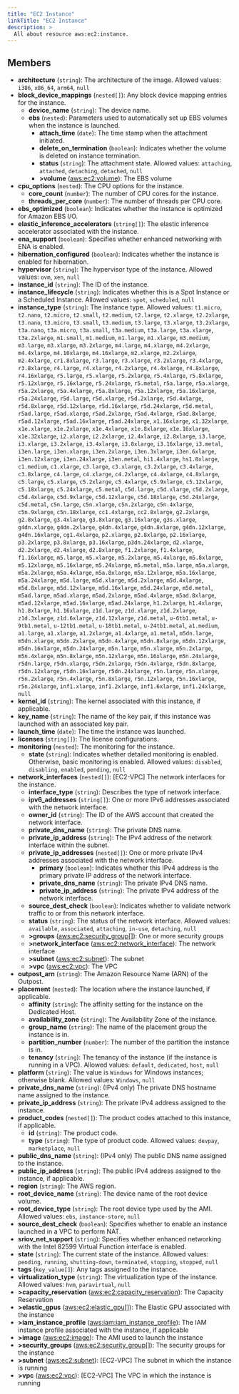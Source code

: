 ```yaml
---
title: "EC2 Instance"
linkTitle: "EC2 Instance"
description: >
  All about resource aws:ec2:instance.
---
```



## Members
* **architecture**
(`string`):
The architecture of the image.
Allowed values: `i386`, `x86_64`, `arm64`, `null`
* **block_device_mappings**
(`nested[]`):
Any block device mapping entries for the instance.
    * **device_name**
(`string`):
The device name.
    * **ebs**
(`nested`):
Parameters used to automatically set up EBS volumes when the instance is launched.
        * **attach_time**
(`date`):
The time stamp when the attachment initiated.
        * **delete_on_termination**
(`boolean`):
Indicates whether the volume is deleted on instance termination.
        * **status**
(`string`):
The attachment state.
Allowed values: `attaching`, `attached`, `detaching`, `detached`, `null`
        * **&gt;volume**
([aws:ec2:volume](../../aws/ec2_volume)):
The EBS volume
* **cpu_options**
(`nested`):
The CPU options for the instance.
    * **core_count**
(`number`):
The number of CPU cores for the instance.
    * **threads_per_core**
(`number`):
The number of threads per CPU core.
* **ebs_optimized**
(`boolean`):
Indicates whether the instance is optimized for Amazon EBS I/O.
* **elastic_inference_accelerators**
(`string[]`):
The elastic inference accelerator associated with the instance.
* **ena_support**
(`boolean`):
Specifies whether enhanced networking with ENA is enabled.
* **hibernation_configured**
(`boolean`):
Indicates whether the instance is enabled for hibernation.
* **hypervisor**
(`string`):
The hypervisor type of the instance.
Allowed values: `ovm`, `xen`, `null`
* **instance_id**
(`string`):
The ID of the instance.
* **instance_lifecycle**
(`string`):
Indicates whether this is a Spot Instance or a Scheduled Instance.
Allowed values: `spot`, `scheduled`, `null`
* **instance_type**
(`string`):
The instance type.
Allowed values: `t1.micro`, `t2.nano`, `t2.micro`, `t2.small`, `t2.medium`, `t2.large`, `t2.xlarge`, `t2.2xlarge`, `t3.nano`, `t3.micro`, `t3.small`, `t3.medium`, `t3.large`, `t3.xlarge`, `t3.2xlarge`, `t3a.nano`, `t3a.micro`, `t3a.small`, `t3a.medium`, `t3a.large`, `t3a.xlarge`, `t3a.2xlarge`, `m1.small`, `m1.medium`, `m1.large`, `m1.xlarge`, `m3.medium`, `m3.large`, `m3.xlarge`, `m3.2xlarge`, `m4.large`, `m4.xlarge`, `m4.2xlarge`, `m4.4xlarge`, `m4.10xlarge`, `m4.16xlarge`, `m2.xlarge`, `m2.2xlarge`, `m2.4xlarge`, `cr1.8xlarge`, `r3.large`, `r3.xlarge`, `r3.2xlarge`, `r3.4xlarge`, `r3.8xlarge`, `r4.large`, `r4.xlarge`, `r4.2xlarge`, `r4.4xlarge`, `r4.8xlarge`, `r4.16xlarge`, `r5.large`, `r5.xlarge`, `r5.2xlarge`, `r5.4xlarge`, `r5.8xlarge`, `r5.12xlarge`, `r5.16xlarge`, `r5.24xlarge`, `r5.metal`, `r5a.large`, `r5a.xlarge`, `r5a.2xlarge`, `r5a.4xlarge`, `r5a.8xlarge`, `r5a.12xlarge`, `r5a.16xlarge`, `r5a.24xlarge`, `r5d.large`, `r5d.xlarge`, `r5d.2xlarge`, `r5d.4xlarge`, `r5d.8xlarge`, `r5d.12xlarge`, `r5d.16xlarge`, `r5d.24xlarge`, `r5d.metal`, `r5ad.large`, `r5ad.xlarge`, `r5ad.2xlarge`, `r5ad.4xlarge`, `r5ad.8xlarge`, `r5ad.12xlarge`, `r5ad.16xlarge`, `r5ad.24xlarge`, `x1.16xlarge`, `x1.32xlarge`, `x1e.xlarge`, `x1e.2xlarge`, `x1e.4xlarge`, `x1e.8xlarge`, `x1e.16xlarge`, `x1e.32xlarge`, `i2.xlarge`, `i2.2xlarge`, `i2.4xlarge`, `i2.8xlarge`, `i3.large`, `i3.xlarge`, `i3.2xlarge`, `i3.4xlarge`, `i3.8xlarge`, `i3.16xlarge`, `i3.metal`, `i3en.large`, `i3en.xlarge`, `i3en.2xlarge`, `i3en.3xlarge`, `i3en.6xlarge`, `i3en.12xlarge`, `i3en.24xlarge`, `i3en.metal`, `hi1.4xlarge`, `hs1.8xlarge`, `c1.medium`, `c1.xlarge`, `c3.large`, `c3.xlarge`, `c3.2xlarge`, `c3.4xlarge`, `c3.8xlarge`, `c4.large`, `c4.xlarge`, `c4.2xlarge`, `c4.4xlarge`, `c4.8xlarge`, `c5.large`, `c5.xlarge`, `c5.2xlarge`, `c5.4xlarge`, `c5.9xlarge`, `c5.12xlarge`, `c5.18xlarge`, `c5.24xlarge`, `c5.metal`, `c5d.large`, `c5d.xlarge`, `c5d.2xlarge`, `c5d.4xlarge`, `c5d.9xlarge`, `c5d.12xlarge`, `c5d.18xlarge`, `c5d.24xlarge`, `c5d.metal`, `c5n.large`, `c5n.xlarge`, `c5n.2xlarge`, `c5n.4xlarge`, `c5n.9xlarge`, `c5n.18xlarge`, `cc1.4xlarge`, `cc2.8xlarge`, `g2.2xlarge`, `g2.8xlarge`, `g3.4xlarge`, `g3.8xlarge`, `g3.16xlarge`, `g3s.xlarge`, `g4dn.xlarge`, `g4dn.2xlarge`, `g4dn.4xlarge`, `g4dn.8xlarge`, `g4dn.12xlarge`, `g4dn.16xlarge`, `cg1.4xlarge`, `p2.xlarge`, `p2.8xlarge`, `p2.16xlarge`, `p3.2xlarge`, `p3.8xlarge`, `p3.16xlarge`, `p3dn.24xlarge`, `d2.xlarge`, `d2.2xlarge`, `d2.4xlarge`, `d2.8xlarge`, `f1.2xlarge`, `f1.4xlarge`, `f1.16xlarge`, `m5.large`, `m5.xlarge`, `m5.2xlarge`, `m5.4xlarge`, `m5.8xlarge`, `m5.12xlarge`, `m5.16xlarge`, `m5.24xlarge`, `m5.metal`, `m5a.large`, `m5a.xlarge`, `m5a.2xlarge`, `m5a.4xlarge`, `m5a.8xlarge`, `m5a.12xlarge`, `m5a.16xlarge`, `m5a.24xlarge`, `m5d.large`, `m5d.xlarge`, `m5d.2xlarge`, `m5d.4xlarge`, `m5d.8xlarge`, `m5d.12xlarge`, `m5d.16xlarge`, `m5d.24xlarge`, `m5d.metal`, `m5ad.large`, `m5ad.xlarge`, `m5ad.2xlarge`, `m5ad.4xlarge`, `m5ad.8xlarge`, `m5ad.12xlarge`, `m5ad.16xlarge`, `m5ad.24xlarge`, `h1.2xlarge`, `h1.4xlarge`, `h1.8xlarge`, `h1.16xlarge`, `z1d.large`, `z1d.xlarge`, `z1d.2xlarge`, `z1d.3xlarge`, `z1d.6xlarge`, `z1d.12xlarge`, `z1d.metal`, `u-6tb1.metal`, `u-9tb1.metal`, `u-12tb1.metal`, `u-18tb1.metal`, `u-24tb1.metal`, `a1.medium`, `a1.large`, `a1.xlarge`, `a1.2xlarge`, `a1.4xlarge`, `a1.metal`, `m5dn.large`, `m5dn.xlarge`, `m5dn.2xlarge`, `m5dn.4xlarge`, `m5dn.8xlarge`, `m5dn.12xlarge`, `m5dn.16xlarge`, `m5dn.24xlarge`, `m5n.large`, `m5n.xlarge`, `m5n.2xlarge`, `m5n.4xlarge`, `m5n.8xlarge`, `m5n.12xlarge`, `m5n.16xlarge`, `m5n.24xlarge`, `r5dn.large`, `r5dn.xlarge`, `r5dn.2xlarge`, `r5dn.4xlarge`, `r5dn.8xlarge`, `r5dn.12xlarge`, `r5dn.16xlarge`, `r5dn.24xlarge`, `r5n.large`, `r5n.xlarge`, `r5n.2xlarge`, `r5n.4xlarge`, `r5n.8xlarge`, `r5n.12xlarge`, `r5n.16xlarge`, `r5n.24xlarge`, `inf1.xlarge`, `inf1.2xlarge`, `inf1.6xlarge`, `inf1.24xlarge`, `null`
* **kernel_id**
(`string`):
The kernel associated with this instance, if applicable.
* **key_name**
(`string`):
The name of the key pair, if this instance was launched with an associated key pair.
* **launch_time**
(`date`):
The time the instance was launched.
* **licenses**
(`string[]`):
The license configurations.
* **monitoring**
(`nested`):
The monitoring for the instance.
    * **state**
(`string`):
Indicates whether detailed monitoring is enabled. Otherwise, basic monitoring is enabled.
Allowed values: `disabled`, `disabling`, `enabled`, `pending`, `null`
* **network_interfaces**
(`nested[]`):
[EC2-VPC] The network interfaces for the instance.
    * **interface_type**
(`string`):
Describes the type of network interface.
    * **ipv6_addresses**
(`string[]`):
One or more IPv6 addresses associated with the network interface.
    * **owner_id**
(`string`):
The ID of the AWS account that created the network interface.
    * **private_dns_name**
(`string`):
The private DNS name.
    * **private_ip_address**
(`string`):
The IPv4 address of the network interface within the subnet.
    * **private_ip_addresses**
(`nested[]`):
One or more private IPv4 addresses associated with the network interface.
        * **primary**
(`boolean`):
Indicates whether this IPv4 address is the primary private IP address of the network interface.
        * **private_dns_name**
(`string`):
The private IPv4 DNS name.
        * **private_ip_address**
(`string`):
The private IPv4 address of the network interface.
    * **source_dest_check**
(`boolean`):
Indicates whether to validate network traffic to or from this network interface.
    * **status**
(`string`):
The status of the network interface.
Allowed values: `available`, `associated`, `attaching`, `in-use`, `detaching`, `null`
    * **&gt;groups**
([aws:ec2:security_group](../../aws/ec2_security_group)[]):
One or more security groups
    * **&gt;network_interface**
([aws:ec2:network_interface](../../aws/ec2_network_interface)):
The network interface
    * **&gt;subnet**
([aws:ec2:subnet](../../aws/ec2_subnet)):
The subnet
    * **&gt;vpc**
([aws:ec2:vpc](../../aws/ec2_vpc)):
The VPC
* **outpost_arn**
(`string`):
The Amazon Resource Name (ARN) of the Outpost.
* **placement**
(`nested`):
The location where the instance launched, if applicable.
    * **affinity**
(`string`):
The affinity setting for the instance on the Dedicated Host.
    * **availability_zone**
(`string`):
The Availability Zone of the instance.
    * **group_name**
(`string`):
The name of the placement group the instance is in.
    * **partition_number**
(`number`):
The number of the partition the instance is in.
    * **tenancy**
(`string`):
The tenancy of the instance (if the instance is running in a VPC).
Allowed values: `default`, `dedicated`, `host`, `null`
* **platform**
(`string`):
The value is `Windows` for Windows instances; otherwise blank.
Allowed values: `Windows`, `null`
* **private_dns_name**
(`string`):
(IPv4 only) The private DNS hostname name assigned to the instance.
* **private_ip_address**
(`string`):
The private IPv4 address assigned to the instance.
* **product_codes**
(`nested[]`):
The product codes attached to this instance, if applicable.
    * **id**
(`string`):
The product code.
    * **type**
(`string`):
The type of product code.
Allowed values: `devpay`, `marketplace`, `null`
* **public_dns_name**
(`string`):
(IPv4 only) The public DNS name assigned to the instance.
* **public_ip_address**
(`string`):
The public IPv4 address assigned to the instance, if applicable.
* **region**
(`string`):
The AWS region.
* **root_device_name**
(`string`):
The device name of the root device volume.
* **root_device_type**
(`string`):
The root device type used by the AMI.
Allowed values: `ebs`, `instance-store`, `null`
* **source_dest_check**
(`boolean`):
Specifies whether to enable an instance launched in a VPC to perform NAT.
* **sriov_net_support**
(`string`):
Specifies whether enhanced networking with the Intel 82599 Virtual Function interface is enabled.
* **state**
(`string`):
The current state of the instance.
Allowed values: `pending`, `running`, `shutting-down`, `terminated`, `stopping`, `stopped`, `null`
* **tags**
(`key_value[]`):
Any tags assigned to the instance.
* **virtualization_type**
(`string`):
The virtualization type of the instance.
Allowed values: `hvm`, `paravirtual`, `null`
* **&gt;capacity_reservation**
([aws:ec2:capacity_reservation](../../aws/ec2_capacity_reservation)):
The Capacity Reservation
* **&gt;elastic_gpus**
([aws:ec2:elastic_gpu](../../aws/ec2_elastic_gpu)[]):
The Elastic GPU associated with the instance
* **&gt;iam_instance_profile**
([aws:iam:iam_instance_profile](../../aws/iam_iam_instance_profile)):
The IAM instance profile associated with the instance, if applicable
* **&gt;image**
([aws:ec2:image](../../aws/ec2_image)):
The AMI used to launch the instance
* **&gt;security_groups**
([aws:ec2:security_group](../../aws/ec2_security_group)[]):
The security groups for the instance
* **&gt;subnet**
([aws:ec2:subnet](../../aws/ec2_subnet)):
[EC2-VPC] The subnet in which the instance is running
* **&gt;vpc**
([aws:ec2:vpc](../../aws/ec2_vpc)):
[EC2-VPC] The VPC in which the instance is running
